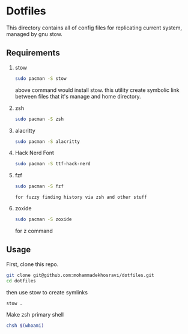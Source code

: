 # Dotfiles
This directory contains all of config files for replicating current system, managed by gnu stow.

## Requirements
1. stow
   ``` sh
   sudo pacman -S stow
   ```
   above command would install stow. this utility create symbolic link between files that it's manage and home directory.

2. zsh
   ``` sh
   sudo pacman -S zsh
   ```

3. alacritty
   ``` sh
   sudo pacman -S alacritty
   ```
   
4. Hack Nerd Font
   ``` sh
   sudo pacman -S ttf-hack-nerd
   ```
5. fzf
   ``` sh
   sudo pacman -S fzf
   ```

   `for fuzzy finding history via zsh and other stuff`

6. zoxide
   ``` sh
   sudo pacman -S zoxide
   ```

   for z command

## Usage

First, clone this repo.
``` sh
git clone git@github.com:mohammadekhosravi/dotfiles.git
cd dotfiles
```

then use stow to create symlinks

``` sh
stow .
```

Make zsh primary shell
``` sh
chsh $(whoami)
```

